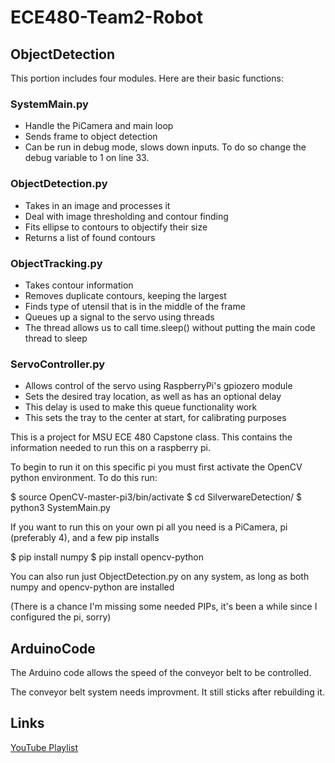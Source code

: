 # ECE480-Team2-Robot

## ObjectDetection

This portion includes four modules. Here are their basic functions:

### SystemMain.py
- Handle the PiCamera and main loop
- Sends frame to object detection
- Can be run in debug mode, slows down inputs. To do so change the debug variable to 1 on line 33.

### ObjectDetection.py
- Takes in an image and processes it
- Deal with image thresholding and contour finding
- Fits ellipse to contours to objectify their size
- Returns a list of found contours

### ObjectTracking.py
- Takes contour information
- Removes duplicate contours, keeping the largest
- Finds type of utensil that is in the middle of the frame
- Queues up a signal to the servo using threads
- The thread allows us to call time.sleep() without putting the main code thread to sleep

### ServoController.py
- Allows control of the servo using RaspberryPi's gpiozero module
- Sets the desired tray location, as well as has an optional delay
- This delay is used to make this queue functionality work
- This sets the tray to the center at start, for calibrating purposes

This is a project for MSU ECE 480 Capstone class. This contains the information needed to run this on a raspberry pi.

To begin to run it on this specific pi you must first activate the OpenCV python environment. To do this run:

$ source OpenCV-master-pi3/bin/activate
$ cd SilverwareDetection/
$ python3 SystemMain.py

If you want to run this on your own pi all you need is a PiCamera, pi (preferably 4), and a few pip installs

$ pip install numpy
$ pip install opencv-python

You can also run just ObjectDetection.py on any system, as long as both numpy and opencv-python are installed

(There is a chance I'm missing some needed PIPs, it's been a while since I configured the pi, sorry)

## ArduinoCode

The Arduino code allows the speed of the conveyor belt to be controlled.

The conveyor belt system needs improvment. It still sticks after rebuilding it.

## Links
[YouTube Playlist](https://www.youtube.com/playlist?list=PLnDNTc2u1OkN70uiq_mDI1dUAa3VBpEik)



